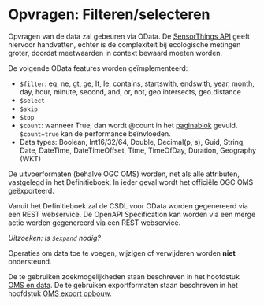 # Opvragen: Filteren/selecteren

Opvragen van de data zal gebeuren via OData. De [SensorThings API](https://docs.ogc.org/is/18-088/18-088.html) geeft hiervoor handvatten, echter is de complexiteit bij ecologische metingen groter, doordat meetwaarden in context bewaard moeten worden.

De volgende OData features worden ge&iuml;mplementeerd:

- ```$filter```: eq, ne, gt, ge, lt, le, contains, startswith, endswith, year, month, day, hour, minute, second, and, or, not, geo.intersects, geo.distance
- ```$select```
- ```$skip```
- ```$top```
- ```$count```: wanneer True, dan wordt @count in het [paginablok](paginablok.md) gevuld. ```$count=true``` kan de performance beïnvloeden.
- Data types: Boolean, Int16/32/64, Double, Decimal(p, s), Guid, String, Date, DateTime, DateTimeOffset, Time, TimeOfDay, Duration, Geography (WKT)

De uitvoerformaten (behalve OGC OMS) worden, net als alle attributen, vastgelegd in het Definitieboek. In ieder geval wordt het offici&euml;le OGC OMS ge&euml;xporteerd.

Vanuit het Definitieboek zal de CSDL voor OData worden gegenereerd via een REST webservice.
De OpenAPI Specification kan worden via een merge actie worden gegenereerd via een REST webservice.

_Uitzoeken: Is ```$expand``` nodig?_

Operaties om data toe te voegen, wijzigen of verwijderen worden **niet** ondersteund.

De te gebruiken zoekmogelijkheden staan beschreven in het hoofdstuk [OMS en data](odata-en-oms.md).
De te gebruiken exportformaten staan beschreven in het hoofdstuk [OMS export opbouw](oms-export-opbouw.md).
